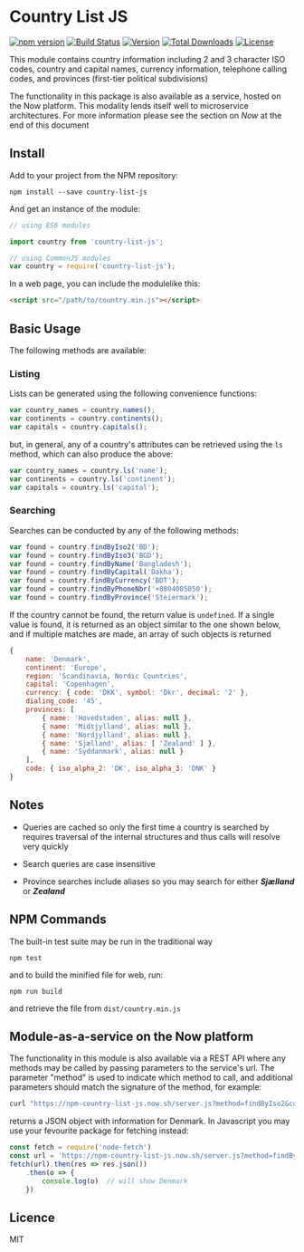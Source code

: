 # Country List JS

[![npm version](https://badge.fury.io/js/country-list-js.svg)](https://badge.fury.io/js/country-list-js)
[![Build Status](https://travis-ci.org/i-rocky/country-list-js.svg?branch=master)](https://travis-ci.org/i-rocky/country-list-js) [![Version](https://img.shields.io/npm/v/country-list-js.svg)](https://www.npmjs.com/package/country-list-js)
[![Total Downloads](https://img.shields.io/npm/dt/country-list-js.svg)](https://www.npmjs.com/package/country-list-js)
[![License](https://img.shields.io/github/license/i-rocky/country-list-js.svg)](https://github.com/i-rocky/country-list-js/blob/master/LICENSE)

This module contains country information including 2 and 3 character ISO codes, country and capital names,
currency information, telephone calling codes, and provinces (first-tier political subdivisions)

The functionality in this package is also available as a service, hosted on the Now platform.  This modality
lends itself well to microservice architectures.  For more information please see the section on *Now* at
the end of this document

## Install
Add to your project from the NPM repository:
```
npm install --save country-list-js
```
And get an instance of the module:
```javascript
// using ES6 modules

import country from 'country-list-js';

// using CommonJS modules
var country = require('country-list-js'); 
```
In a web page, you can include the modulelike this:
```html
<script src="/path/to/country.min.js"></script>
```

## Basic Usage

The following methods are available:

### Listing
Lists can be generated using the following convenience functions:
```js
var country_names = country.names();
var continents = country.continents();
var capitals = country.capitals();
```
but, in general, any of a country's attributes can be retrieved using
the `ls` method, which can also produce the above:
```js
var country_names = country.ls('name');
var continents = country.ls('continent');
var capitals = country.ls('capital');
```

### Searching
Searches can be conducted by any of the following methods:

```javascript
var found = country.findByIso2('BD');
var found = country.findByIso3('BGD');
var found = country.findByName('Bangladesh');
var found = country.findByCapital('Dakha');
var found = country.findByCurrency('BDT');
var found = country.findByPhoneNbr('+8804005050');
var found = country.findByProvince('Steiermark');
```

If the country cannot be found, the return value is  `undefined`.
If a single value is found, it is returned as an object similar to the
one shown below, and if multiple matches are made, an array of such
objects is returned

```javascript
{ 
    name: 'Denmark',
    continent: 'Europe',
    region: 'Scandinavia, Nordic Countries',
    capital: 'Copenhagen',
    currency: { code: 'DKK', symbol: 'Dkr', decimal: '2' },
    dialing_code: '45',
    provinces: [
        { name: 'Hovedstaden', alias: null },
        { name: 'Midtjylland', alias: null },
        { name: 'Nordjylland', alias: null },
        { name: 'Sjælland', alias: [ 'Zealand' ] },
        { name: 'Syddanmark', alias: null }
    ],
    code: { iso_alpha_2: 'DK', iso_alpha_3: 'DNK' } 
}
```

## Notes

* Queries are cached so only the first time a country is searched by requires traversal
of the internal structures and thus calls will resolve very quickly

* Search queries are case insensitive

* Province searches include aliases so you may search for either ***Sjælland*** or ***Zealand***

## NPM Commands

The built-in test suite may be run in the traditional way
```
npm test
```

and to build the minified file for web, run:
```
npm run build
```
and retrieve the file from `dist/country.min.js`

## Module-as-a-service on the Now platform

The functionality in this module is also available via a REST API where any methods 
may be called by passing parameters to the service's url.  The parameter "method" is
used to indicate which method to call, and additional parameters should match the
signature of the method, for example:
```bash
curl "https://npm-country-list-js.now.sh/server.js?method=findByIso2&code=DK"
```
returns a JSON object with information for Denmark.  In Javascript you may use your fevourite
package for fetching instead:
```js
const fetch = require('node-fetch')
const url = 'https://npm-country-list-js.now.sh/server.js?method=findByIso2&code=DK'
fetch(url).then(res => res.json())
    .then(o => {
        console.log(o)  // will show Denmark
    })
```

## Licence

MIT